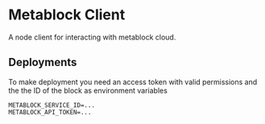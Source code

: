 # Metablock Client

A node client for interacting with metablock cloud.

## Deployments

To make deployment you need an access token with valid permissions and the the ID of the block as environment variables

```
METABLOCK_SERVICE_ID=...
METABLOCK_API_TOKEN=...
```

